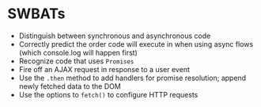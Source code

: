 # SWBATs
* Distinguish between synchronous and asynchronous code
* Correctly predict the order code will execute in when using async flows (which console.log will happen first)
* Recognize code that uses `Promises`
* Fire off an AJAX request in response to a user event
* Use the `.then` method to add handlers for promise resolution; append newly fetched data to the DOM
* Use the options to `fetch()` to configure HTTP requests
